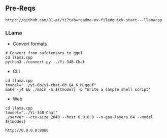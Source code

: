 ## Pre-Reqs
```
https://github.com/01-ai/Yi?tab=readme-ov-file#quick-start---llamacpp
```


### LLama
- Convert formats
```
# Convert from safetensors to gguf
cd llama.cpp
python3 ./convert.py ../Yi-34B-Chat
```

- CLI
```
cd llama.cpp
tmodel="../yi-6b/yi-chat-6b.Q4_K_M.gguf"
make -j4 && ./main -m ${tmodel} -p "Write a sample shell script"
```

- Web
```
cd llama.cpp
tmodel="../Yi-34B-Chat"
./server --ctx-size 2048 --host 0.0.0.0 --n-gpu-layers 64 --model ${tmodel}

http://0.0.0.0:8080
```
